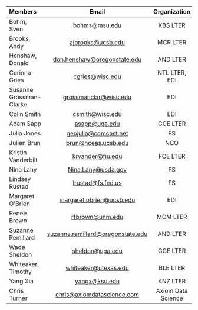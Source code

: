 | Members    |  Email  | Organization |
|:----------------|:-------------:|:-----:|
|Bohm, Sven | bohms@msu.edu | KBS LTER|
|Brooks, Andy |ajbrooks@ucsb.edu | MCR LTER|
|Henshaw, Donald | don.henshaw@oregonstate.edu | AND LTER|
|Corinna Gries | cgries@wisc.edu | NTL LTER, EDI|
|Susanne Grossman-Clarke | grossmanclar@wisc.edu | EDI |
|Colin Smith | csmith@wisc.edu | EDI |
|Adam Sapp | asapp@uga.edu| GCE LTER|
|Julia Jones | geojulia@comcast.net| FS|
|Julien Brun | brun@nceas.ucsb.edu | NCO|
|Kristin Vanderbilt | krvander@fiu.edu | FCE LTER|
|Nina Lany | Nina.Lany@usda.gov | FS|
|Lindsey Rustad | lrustad@fs.fed.us | FS|
|Margaret O'Brien | margaret.obrien@ucsb.edu | EDI |
|Renee Brown | rfbrown@unm.edu | MCM LTER|
|Suzanne Remillard | suzanne.remillard@oregonstate.edu | AND LTER|
|Wade Sheldon | sheldon@uga.edu | GCE LTER|
|Whiteaker, Timothy | whiteaker@utexas.edu | BLE LTER|
|Yang Xia | yangx@ksu.edu | KNZ LTER|
|Chris Turner | chris@axiomdatascience.com | Axiom Data Science |
